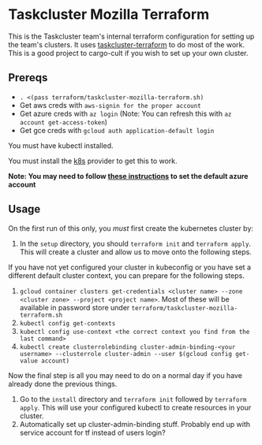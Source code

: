# Taskcluster Mozilla Terraform

This is the Taskcluster team's internal terraform configuration for setting up
the team's clusters. It uses [taskcluster-terraform](https://github.com/taskcluster/taskcluster-terraform) to do most of the work. This is a good project to cargo-cult if you
wish to set up your own cluster.

## Prereqs

* `. <(pass terraform/taskcluster-mozilla-terraform.sh)`
* Get aws creds with `aws-signin for the proper account`
* Get azure creds with `az login` (Note: You can refresh this with `az account get-access-token`)
* Get gce creds with `gcloud auth application-default login`

You must have kubectl installed.

You must install the [k8s](https://github.com/ericchiang/terraform-provider-k8s) provider to get this to work.

**Note: You may need to follow [these instructions](https://www.terraform.io/docs/providers/azurerm/authenticating_via_azure_cli.html) to set the default azure account**

## Usage

On the first run of this only, you _must_ first create the kubernetes cluster by:

1. In the `setup` directory, you should `terraform init` and `terraform apply`. This will create
a cluster and allow us to move onto the following steps.

If you have not yet configured your cluster in kubeconfig or you have set a different default
cluster context, you can prepare for the following steps.

1. `gcloud container clusters get-credentials <cluster name> --zone <cluster zone> --project <project name>`. Most of these will be available in password store under `terraform/taskcluster-mozilla-terraform.sh`
2. `kubectl config get-contexts`
3. `kubectl config use-context <the correct context you find from the last command>`
4. `kubectl create clusterrolebinding cluster-admin-binding-<your username> --clusterrole cluster-admin --user $(gcloud config get-value account)`

Now the final step is all you may need to do on a normal day if you have already done the previous things.

1. Go to the `install` directory and `terraform init` followed by `terraform apply`. This will use your configured kubectl to create resources in your cluster.
2. Automatically set up cluster-admin-binding stuff. Probably end up with service account for tf instead of users login?
